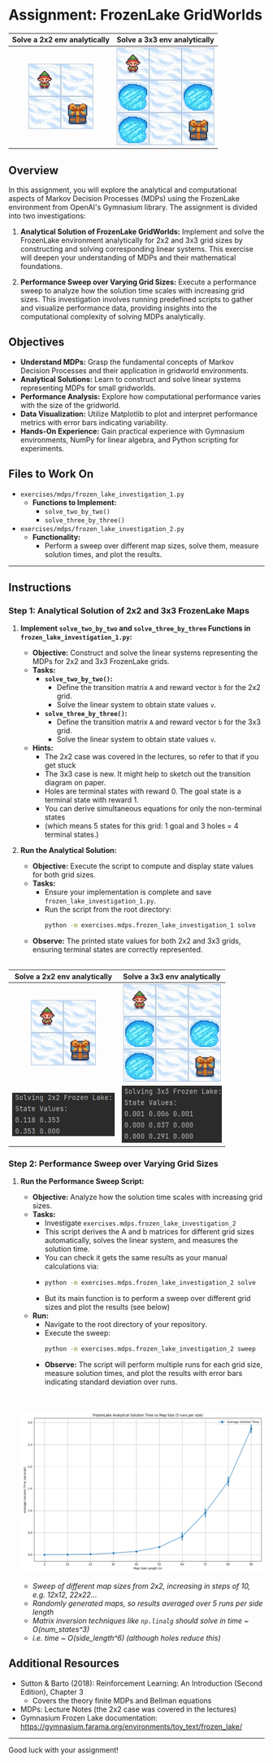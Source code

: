 # Assignment: FrozenLake GridWorlds

|                       Solve a 2x2 env analytically                       |                       Solve a 3x3 env analytically                       |
|:------------------------------------------------------------------------:|:------------------------------------------------------------------------:|
| ![2x2 FrozenLake Episodes](../images/markov_decision_process/2_by_2.gif) | ![3x3 FrozenLake Episodes](../images/markov_decision_process/3_by_3.gif) |

## Overview

In this assignment, you will explore the analytical and computational aspects of Markov Decision Processes (MDPs) using the FrozenLake environment from OpenAI's Gymnasium library. The assignment is divided into two investigations:

1. **Analytical Solution of FrozenLake GridWorlds:** Implement and solve the FrozenLake environment analytically for 2x2 and 3x3 grid sizes by constructing and solving corresponding linear systems. This exercise will deepen your understanding of MDPs and their mathematical foundations.

2. **Performance Sweep over Varying Grid Sizes:** Execute a performance sweep to analyze how the solution time scales with increasing grid sizes. This investigation involves running predefined scripts to gather and visualize performance data, providing insights into the computational complexity of solving MDPs analytically.

## Objectives

- **Understand MDPs:** Grasp the fundamental concepts of Markov Decision Processes and their application in gridworld environments.
- **Analytical Solutions:** Learn to construct and solve linear systems representing MDPs for small gridworlds.
- **Performance Analysis:** Explore how computational performance varies with the size of the gridworld.
- **Data Visualization:** Utilize Matplotlib to plot and interpret performance metrics with error bars indicating variability.
- **Hands-On Experience:** Gain practical experience with Gymnasium environments, NumPy for linear algebra, and Python scripting for experiments.

## Files to Work On

- `exercises/mdps/frozen_lake_investigation_1.py`
  - **Functions to Implement:**
    - `solve_two_by_two()`
    - `solve_three_by_three()`
- `exercises/mdps/frozen_lake_investigation_2.py`
  - **Functionality:**
    - Perform a sweep over different map sizes, solve them, measure solution times, and plot the results.

---

## Instructions

### Step 1: Analytical Solution of 2x2 and 3x3 FrozenLake Maps

1. **Implement `solve_two_by_two` and `solve_three_by_three` Functions in `frozen_lake_investigation_1.py`:**
   - **Objective:** Construct and solve the linear systems representing the MDPs for 2x2 and 3x3 FrozenLake grids.
   - **Tasks:**
     - **`solve_two_by_two()`:**
       - Define the transition matrix `A` and reward vector `b` for the 2x2 grid.
       - Solve the linear system to obtain state values `v`.
     - **`solve_three_by_three()`:**
       - Define the transition matrix `A` and reward vector `b` for the 3x3 grid.
       - Solve the linear system to obtain state values `v`.
   - **Hints:**
     - The 2x2 case was covered in the lectures, so refer to that if you get stuck
     - The 3x3 case is new. It might help to sketch out the transition diagram on paper.
     - Holes are terminal states with reward 0. The goal state is a terminal state with reward 1.
     - You can derive simultaneous equations for only the non-terminal states 
     - (which means 5 states for this grid: 1 goal and 3 holes = 4 terminal states.)

2. **Run the Analytical Solution:**
   - **Objective:** Execute the script to compute and display state values for both grid sizes.
   - **Tasks:**
     - Ensure your implementation is complete and save `frozen_lake_investigation_1.py`.
     - Run the script from the root directory:
       ```bash
       python -m exercises.mdps.frozen_lake_investigation_1 solve
       ```
   - **Observe:** The printed state values for both 2x2 and 3x3 grids, ensuring terminal states are correctly represented.
     <br><br>
   
|                            Solve a 2x2 env analytically                            |                            Solve a 3x3 env analytically                            |
|:----------------------------------------------------------------------------------:|:----------------------------------------------------------------------------------:|
|      ![2x2 FrozenLake Episodes](../images/markov_decision_process/2_by_2.gif)      |      ![3x3 FrozenLake Episodes](../images/markov_decision_process/3_by_3.gif)      |
| ![2x2 FrozenLake Episodes](../images/markov_decision_process/2_by_2_solutions.jpg) | ![3x3 FrozenLake Episodes](../images/markov_decision_process/3_by_3_solutions.jpg) |

### Step 2: Performance Sweep over Varying Grid Sizes

1. **Run the Performance Sweep Script:**
   - **Objective:** Analyze how the solution time scales with increasing grid sizes.
   - **Tasks:**
     - Investigate `exercises.mdps.frozen_lake_investigation_2`
     - This script derives the A and b matrices for different grid sizes automatically, solves the linear system, and 
     measures the solution time.
     - You can check it gets the same results as your manual calculations via:
     - ```bash
       python -m exercises.mdps.frozen_lake_investigation_2 solve
       ```
     - But its main function is to perform a sweep over different grid sizes and plot the results (see below)
   - **Run:**
     - Navigate to the root directory of your repository.
     - Execute the sweep:
       ```bash
       python -m exercises.mdps.frozen_lake_investigation_2 sweep
       ```
     - **Observe:** The script will perform multiple runs for each grid size, measure solution times, and plot the results with error bars indicating standard deviation over runs.

    <br><br>
    ![Sweep results](../images/markov_decision_process/frozen_lake_sweep.png)
    
    - *Sweep of different map sizes from 2x2, increasing in steps of 10, e.g. 12x12, 22x22...*
    - *Randomly generated maps, so results averaged over 5 runs per side length*
    - *Matrix inversion techniques like `np.linalg` should solve in time ~ O(num_states^3)*
    - *i.e. time ~ O(side_length^6) (although holes reduce this)*

## Additional Resources

- Sutton & Barto (2018): Reinforcement Learning: An Introduction (Second Edition), Chapter 3
    - Covers the theory finite MDPs and Bellman equations
- MDPs: Lecture Notes (the 2x2 case was covered in the lectures)
- Gymnasium Frozen Lake documentation: https://gymnasium.farama.org/environments/toy_text/frozen_lake/

---
Good luck with your assignment!